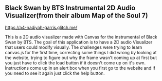 
## Black Swan by BTS Instrumental 2D Audio Visualizer(from their album Map of the Soul 7)


https://a4-nadiyah-garris.glitch.me/

This is a 2D audio visualizer made with Canvas for the instrumental of Black Swan by BTS.
The goal of this application is to have a 2D audio Visualizer that users could modify visually.
The challenges were trying to learn canvas.js for the first time, correcting some things I did wrong by looking at the website, trying to figure out why the frame wasn't coming up at first but you just have to click the load button if it doesn't come up on it's own.
Instructions come up in an alert box when you first go to the website and if you need to see it again just click the help button.
  
